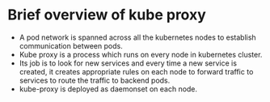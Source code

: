 # Brief overview of kube proxy

- A pod network is spanned across all the kubernetes nodes to establish communication between pods.
- Kube proxy is a process which runs on every node in kubernetes cluster.
- Its job is to look for new services and every time a new service is created, it creates appropriate rules on each node
  to forward traffic to services to route the traffic to backend pods.
- kube-proxy is deployed as daemonset on each node.